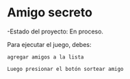 <h1> Amigo secreto </h1>

-Estado del proyecto: En proceso.

Para ejecutar el juego, debes:

```agregar amigos a la lista```

```Luego presionar el botón sortear amigo```
